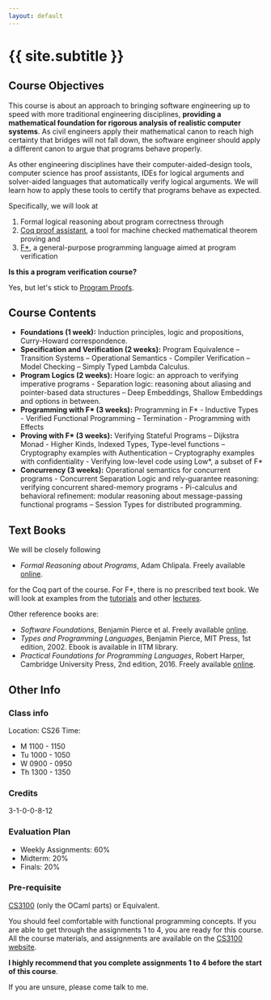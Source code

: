 ```yaml
---
layout: default
---
```


<div class="home">

<h1>{{ site.subtitle }}</h1>

</div>

## Course Objectives

This course is about an approach to bringing software engineering up to speed
with more traditional engineering disciplines, **providing a mathematical
foundation for rigorous analysis of realistic computer systems**. As civil
engineers apply their mathematical canon to reach high certainty that bridges
will not fall down, the software engineer should apply a different canon to
argue that programs behave properly. 

As other engineering disciplines have their computer-aided-design tools,
computer science has proof assistants, IDEs for logical arguments and
solver-aided languages that automatically verify logical arguments. We will
learn how to apply these tools to certify that programs behave as expected.

Specifically, we will look at

1. Formal logical reasoning about program correctness through
2. [Coq proof assistant](https://coq.inria.fr/), a tool for machine checked
   mathematical theorem proving and
3. [F\*](https://www.fstar-lang.org), a general-purpose programming language
   aimed at program verification

**Is this a program verification course?** 

Yes, but let's stick to [Program
Proofs](https://blog.sigplan.org/2019/09/12/program-verification-has-it-lost-its-punch/).

## Course Contents 

* **Foundations (1 week):** Induction principles, logic and propositions,
  Curry-Howard correspondence.
* **Specification and Verification (2 weeks):** Program Equivalence – Transition
  Systems – Operational Semantics - Compiler Verification – Model Checking –
  Simply Typed Lambda Calculus.
* **Program Logics (2 weeks):** Hoare logic: an approach to verifying imperative
  programs - Separation logic: reasoning about aliasing and pointer-based data
  structures – Deep Embeddings, Shallow Embeddings and options in between.
* **Programming with F\* (3 weeks):** Programming in F\* - Inductive Types -
  Verified Functional Programming – Termination - Programming with Effects
* **Proving with F\* (3 weeks):** Verifying Stateful Programs – Dijkstra Monad -
  Higher Kinds, Indexed Types, Type-level functions – Cryptography examples with
  Authentication – Cryptography examples with confidentiality - Verifying
  low-level code using Low\*, a subset of F\*
* **Concurrency (3 weeks):** Operational semantics for concurrent programs -
  Concurrent Separation Logic and rely-guarantee reasoning: verifying concurrent
  shared-memory programs - Pi-calculus and behavioral refinement: modular
  reasoning about message-passing functional programs – Session Types for
  distributed programming.

## Text Books

We will be closely following 

* *Formal Reasoning about Programs*, Adam Chlipala. Freely available
  [online](http://adam.chlipala.net/frap/).

for the Coq part of the course. For F\*, there is no prescribed text book. We
will look at examples from the [tutorials](https://www.fstar-lang.org/tutorial/)
and other [lectures](https://www.cs.uoregon.edu/research/summerschool/summer19/topics.php#Swamy).

Other reference books are:

* *Software Foundations*, Benjamin Pierce et al. Freely available [online](https://softwarefoundations.cis.upenn.edu/).
* *Types and Programming Languages*, Benjamin Pierce, MIT Press, 1st edition,
  2002. Ebook is available in IITM library.
* *Practical Foundations for Programming Languages*, Robert Harper, Cambridge
  University Press, 2nd edition, 2016. Freely available [online](https://www.cs.cmu.edu/~rwh/pfpl/2nded.pdf).

## Other Info

### Class info

Location: CS26
Time: 
  * M 1100 - 1150
  * Tu 1000 - 1050
  * W 0900 - 0950
  * Th 1300 - 1350

### Credits

3-1-0-0-8-12

### Evaluation Plan 

* Weekly Assignments: 60%
* Midterm: 20%
* Finals: 20%

### Pre-requisite

[CS3100](http://kcsrk.info/cs3100_f19/) (only the OCaml parts) or Equivalent. 

You should feel comfortable with functional programming concepts. If you are
able to get through the assignments 1 to 4, you are ready for this course. All
the course materials, and assignments are available on the [CS3100
website](http://kcsrk.info/cs3100_f19/). 

**I highly recommend that you complete assignments 1 to 4 before the start of
this course**.

If you are unsure, please come talk to me. 
